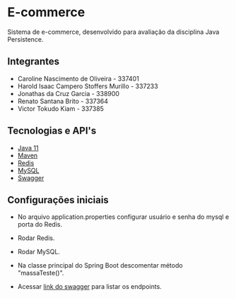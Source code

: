 # E-commerce
Sistema de e-commerce, desenvolvido para avaliação da disciplina Java Persistence.

## Integrantes

- Caroline Nascimento de Oliveira - 337401
- Harold Isaac Campero Stoffers Murillo - 337233
- Jonathas da Cruz Garcia - 338900
- Renato Santana Brito - 337364
- Victor Tokudo Kiam - 337385

## Tecnologias e API's

* [Java 11]
* [Maven]
* [Redis]
* [MySQL]
* [Swagger]

## Configurações iniciais

 - No arquivo application.properties configurar usuário e senha do mysql e porta do Redis.
 - Rodar Redis.
 - Rodar MySQL.
 - Na classe principal do Spring Boot descomentar método "massaTeste()".
 - Acessar [link do swagger] para listar os endpoints. 
 
 
   [Java 11]: <https://www.oracle.com/java/technologies/javase-jdk11-downloads.html>
   [Maven]: <https://maven.apache.org/>
   [Redis]: <https://redis.io/>
   [Swagger]: <https://swagger.io/>
   [MySQL]: <https://www.mysql.com/>
   [link do swagger]: <http://localhost:8080/swagger-ui.html#/ecommerce-controller>
   




